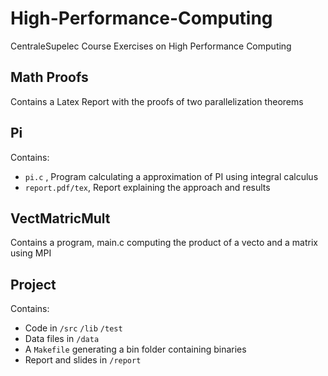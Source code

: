 # High-Performance-Computing

CentraleSupelec Course Exercises on High Performance Computing

## Math Proofs

Contains a Latex Report with the proofs of two parallelization theorems

## Pi 

Contains:  
- `pi.c` , Program calculating a approximation of PI using integral calculus  
- `report.pdf/tex`, Report explaining the approach and results  

## VectMatricMult

Contains a program, main.c computing the product of a vecto and a matrix using MPI

## Project

Contains:
- Code in `/src` `/lib` `/test` 
- Data files in `/data`  
- A `Makefile` generating a bin folder containing binaries  
- Report and slides in `/report`  
